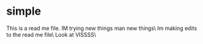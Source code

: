 # simple
This is a read me file. IM trying new things man new things\\
Im making edits to the read me file\\
Look at VISSSS\\
